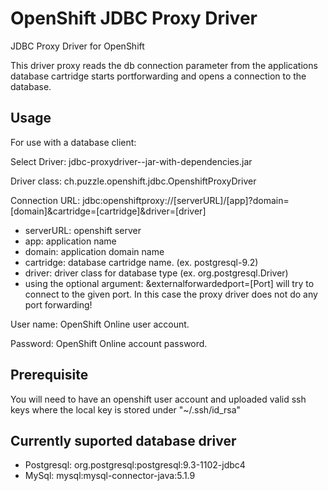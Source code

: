 OpenShift JDBC Proxy Driver
===========================

JDBC Proxy Driver for OpenShift

This driver proxy reads the db connection parameter from the applications database cartridge starts portforwarding and opens a connection to the database. 

Usage
-----
For use with a database client:

Select Driver: 
jdbc-proxydriver-<version>-jar-with-dependencies.jar

Driver class:
ch.puzzle.openshift.jdbc.OpenshiftProxyDriver

Connection URL:
jdbc:openshiftproxy://[serverURL]/[app]?domain=[domain]&cartridge=[cartridge]&driver=[driver]
* serverURL: openshift server
* app: application name
* domain: application domain name
* cartridge: database cartridge name. (ex. postgresql-9.2)
* driver: driver class for database type (ex. org.postgresql.Driver)
* using the optional argument: &externalforwardedport=[Port] will try to connect to the given port. In this case the proxy driver does not do any port forwarding!

User name:
OpenShift Online user account.

Password:
OpenShift Online account password. 

Prerequisite
------------
You will need to have an openshift user account and uploaded valid ssh keys where the local key is stored under "~/.ssh/id_rsa"

Currently suported database driver
-------------------------
* Postgresql: org.postgresql:postgresql:9.3-1102-jdbc4
* MySql: mysql:mysql-connector-java:5.1.9

